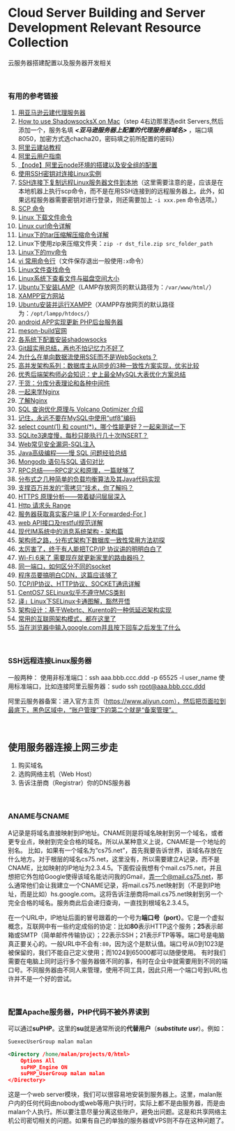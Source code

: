 # Cloud Server Building and Server Development Relevant Resource Collection
云服务器搭建配置以及服务器开发相关

<br />

### 有用的参考链接

1. [用亚马逊云建代理服务器](https://www.cnblogs.com/vamei/p/5302707.html)
1. [How to use ShadowsocksX on Mac](https://www.sednax.com/faq-0.php)（step 4右边那里选edit Servers,然后添加一个，服务名填 ***<亚马逊服务器上配置的代理服务器域名>*** ，端口填8050，加密方式选chacha20，密码填之前所配置的密码）
1. [阿里云建站教程](https://help.aliyun.com/document_detail/57160.html?spm=a2c4g.11186623.6.826.1fb27aeehHNuFX)
1. [阿里云用户指南](https://help.aliyun.com/document_detail/25429.html?spm=a2c4g.11186623.6.623.51332529mpuPtf)
1. [【node】阿里云node环境的搭建以及安全组的配置](https://blog.csdn.net/dangbai01_/article/details/102821023)
1. [使用SSH密钥对连接Linux实例](https://help.aliyun.com/document_detail/51798.html)
1. [SSH连接下复制远程Linux服务器文件到本地](https://www.cnblogs.com/zhuangliu/p/7610530.html)（这里需要注意的是，应该是在本地机器上执行scp命令，而不是在用SSH连接到的远程服务器上。此外，如果远程服务器需要密钥对进行登录，则还需要加上 `-i xxx.pem` 命令选项。）
1. [SCP 命令](https://www.cnblogs.com/hitwtx/archive/2011/11/16/2251254.html)
1. [Linux 下载文件命令](https://blog.csdn.net/hitabc141592/article/details/7561239)
1. [Linux curl命令详解](https://www.cnblogs.com/duhuo/p/5695256.html)
1. [Linux下的tar压缩解压缩命令详解](https://www.cnblogs.com/qq78292959/archive/2011/07/06/2099427.html)
1. Linux下使用zip来压缩文件夹：`zip -r dst_file.zip src_folder_path`
1. [Linux下的mv命令](https://www.cnblogs.com/peida/archive/2012/10/27/2743022.html)
1. [vi 常用命令行](https://www.cnblogs.com/sunormoon/archive/2012/02/10/2345326.html)（文件保存退出一般使用`:x`命令）
1. [Linux文件查找命令](https://blog.csdn.net/qq_27517377/article/details/78870293)
1. [Linux系统下查看文件与磁盘空间大小](https://www.cnblogs.com/adolfmc/archive/2013/02/16/2913801.html)
1. [Ubuntu下安装LAMP](https://help.ubuntu.com/community/ApacheMySQLPHP)（LAMP存放网页的默认路径为：`/var/www/html/`）
1. [XAMPP官方网站](https://www.apachefriends.org/index.html)
1. [Ubuntu安装并运行XAMPP](http://wiki.ubuntu.com.cn/Xampp)（XAMPP存放网页的默认路径为：`/opt/lampp/htdocs/`）
1. [android APP实现更新 PHP后台服务器](http://www.bieryun.com/2558.html)
1. [meson-build官网](http://mesonbuild.com)
1. [各系统下配置安装shadowsocks](https://www.linode.com/docs/networking/vpn/create-a-socks5-proxy-server-with-shadowsocks-on-ubuntu-and-centos7/)
1. [Git超实用总结，再也不怕记忆力不好了](https://www.toutiao.com/i6617306717652779523)
1. [为什么在单向数据流使用SSE而不是WebSockets？](https://www.toutiao.com/i6632815166536811011)
1. [高并发架构系列：数据库主从同步的3种一致性方案实现，优劣比较](https://www.toutiao.com/i6628095284394066435)
1. [优秀后端架构师必会知识：史上最全MySQL大表优化方案总结](http://www.52im.net/thread-2157-1-1.html)
1. [干货：分库分表理论和各种中间件](https://www.toutiao.com/i6669166118688522759)
1. [一起来学Nginx](https://www.toutiao.com/i6576169624675549703)
1. [了解Nginx](https://www.toutiao.com/a6648408415490032131)
1. [SQL 查询优化原理与 Volcano Optimizer 介绍](https://www.toutiao.com/a6637639566792589832)
1. [记住，永远不要在MySQL中使用“utf8”编码](https://www.toutiao.com/i6571196568651694596)
1. [select count(1) 和 count(*)，哪个性能更好？一起来测试一下](https://www.toutiao.com/a6723051447987995144)
1. [SQLite3速度慢，每秒只能执行几十次INSERT？](https://www.toutiao.com/a6731130448530899463)
1. [Web常见安全漏洞-SQL注入](https://www.toutiao.com/a6642850219375460868)
1. [Java高级编程——慢 SQL 问题经验总结](https://www.toutiao.com/i6563960299454464526)
1. [Mongodb 语句与SQL 语句对比](https://www.toutiao.com/a6775740551288324619/)
1. [RPC总结——RPC定义和原理，一篇就够了](https://www.toutiao.com/a6638560261215093255)
1. [分布式之几种简单的负载均衡算法及其Java代码实现](https://www.toutiao.com/a6657468476216574477)
1. [支撑百万并发的“零拷贝”技术，你了解吗？](https://www.toutiao.com/a6740157590468035085/)
1. [HTTPS 原理分析——带着疑问层层深入](https://www.toutiao.com/a6764641939645006340/)
1. [Http 请求头 Range](https://www.cnblogs.com/1995hxt/p/5692050.html)
1. [服务器获取真实客户端 IP \[ X-Forwarded-For \]](https://blog.csdn.net/weixin_42075590/article/details/80723529)
1. [web API接口及restful规范详解](https://www.toutiao.com/i6765037394476401160/)
1. [现代IM系统中的消息系统架构 - 架构篇](https://www.toutiao.com/a6680340703756681739)
1. [架构师之路，分布式架构下数据库一致性常用方法初探](https://www.toutiao.com/a6686234404995465736/)
1. [太厉害了，终于有人能把TCP/IP 协议讲的明明白白了](https://www.toutiao.com/a6703063991427531267)
1. [Wi-Fi 6来了 需要现在就更新家里的路由器吗？](https://www.toutiao.com/i6702807269836325384)
1. [同一端口，如何区分不同的socket](https://www.toutiao.com/i6710950746893844999)
1. [程序员要搞明白CDN，这篇应该够了](https://www.toutiao.com/a6715180241142153735)
1. [TCP/IP协议、HTTP协议、SOCKET通讯详解](https://www.toutiao.com/a6723084045455983107)
1. [CentOS7 SELinux似乎不遵守MCS类别](http://www.voidcn.com/article/p-fwwjvxnf-bub.html)
1. [译」Linux下SELinux卡通图解，豁然开悟](https://www.toutiao.com/a6745339611385430531/)
1. [架构设计：基于Webrtc、Kurento的一种低延迟架构实现](https://www.toutiao.com/i6772405491998917128/)
1. [常用的互联网架构模式，都在这里了](https://www.toutiao.com/i6733051091526615565/)
1. [当在浏览器中输入google.com并且按下回车之后发生了什么](https://www.toutiao.com/i6783278927340110347/)

<br />

### SSH远程连接Linux服务器

一般两种：
使用非标准端口：ssh aaa.bbb.ccc.ddd -p 65525 -l user_name
使用标准端口，比如连接阿里云服务器：sudo ssh root@aaa.bbb.ccc.ddd

阿里云服务器备案：进入官方主页（https://www.aliyun.com），然后把页面拉到最底下，黑色区域中，“账户管理”下的第二个就是“备案管理”。

<br />

## 使用服务器连接上网三步走

1. 购买域名
2. 选购网络主机（Web Host）
3. 告诉注册商（Registrar）你的DNS服务器

<br />

### ANAME与CNAME

A记录是将域名直接映射到IP地址。CNAME则是将域名映射到另一个域名，或者更专业点，映射到完全合格的域名。所以从某种意义上说，CNAME是一个地址的别名。
比如，如果有一个域名为“cs75.net”，首先我要告诉世界，该域名存放在什么地方。对于根层的域名cs75.net，这里没有，所以需要建立A记录，而不是CNAME，比如映射的IP地址为2.3.4.5。下面假设我想有个mail.cs75.net，并且想把它外包给Google使得该域名能访问我的Gmail，弄一个@mail.cs75.net，那么通常他们会让我建立一个CNAME记录，将mail.cs75.net映射到（不是到IP地址，而是比如）hs.google.com。这将告诉注册商将mail.cs75.net映射到另一个完全合格的域名。服务商此后会递归查询，一直找到根域名2.3.4.5。

在一个URL中，IP地址后面的冒号跟着的一个号为**端口号（port）**。它是一个虚拟概念，互联网中有一些约定成俗的协定：比如**80**表示HTTP这个服务；**25**表示邮箱或SMTP（简单邮件传输协议）；22表示SSH；21表示FTP等等。端口号是电脑真正要关心的。一般URL中不会有`:80`，因为这个是默认值。端口号从0到1023是被保留的，我们不能自己定义使用；而1024到65000都可以随便使用。
有时我们需要在电脑上同时运行多个服务器做不同的事，有时在企业中就需要用到不同的端口号。不同服务器由不同人来管理，使用不同工具，因此只用一个端口号到URL也许并不是一个好的尝试。

<br />

### 配置Apache服务器，PHP代码不被外界读到

可以通过**suPHP**。这里的**su**就是通常所说的**代替用户**（***substitute usr***）。例如：
```xml
SuexecUserGroup malan malan

<Directory /home/malan/projects/0/html>
    Options All
    suPHP_Engine ON
    suPHP_UserGroup malan malan
</Directory>
```

这是一个web server模块，我们可以很容易地安装到服务器上。这里，malan账户内的任何代码由nobody或web等用户执行时，实际上都不是由服务器，而是由malan个人执行。所以要注意尽量分离这些账户，避免出问题。这是和共享网络主机公司密切相关的问题。如果有自己的单独的服务器或VPS则不存在这种问题了。

